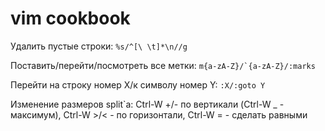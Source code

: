 ﻿vim cookbook
============

Удалить пустые строки: `%s/^[\ \t]*\n//g`

Поставить/перейти/посмотреть все метки: ```m{a-zA-Z}/`{a-zA-Z}/:marks```

Перейти на строку номер X/к символу номер Y: `:X/:goto Y`

Изменение размеров split`а: Ctrl-W +/- по вертикали (Ctrl-W _ - максимум), Ctrl-W >/< - по горизонтали, Ctrl-W = - сделать равными

